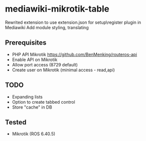 # mediawiki-mikrotik-table

Rewrited extension to use extension.json for setup\register plugin in Mediawiki
Add module styling, translating 

## Prerequisites
 - PHP API Mikrotik https://github.com/BenMenking/routeros-api
 - Enable API on Mikrotik
 - Allow port access (8729 default)
 - Create user on Mikrotik (minimal access - read,api)
 
## TODO
 - Expanding lists
 - Option to create tabbed control
 - Store "cache" in DB
 
## Tested
 - Mikrotik (ROS 6.40.5)